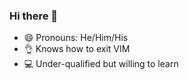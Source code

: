 ### Hi there 👋

- 😄 Pronouns: He/Him/His
- 👌 Knows how to exit VIM
- 💻 Under-qualified but willing to learn

